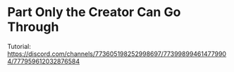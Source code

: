 # Part Only the Creator Can Go Through

Tutorial:\
https://discord.com/channels/773605198252998697/773998994614779904/777959612032876584
